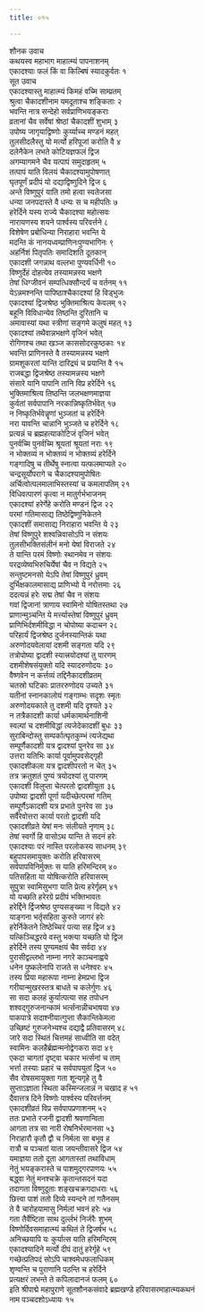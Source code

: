 ```yaml
---
title: ०१५

---
```

शौनक उवाच  
कथयस्व महाभाग माहात्म्यं पापनाशनम्  
एकादश्याः फलं किं वा किल्बिषं स्यादकुर्वतः १  
सूत उवाच  
एकादश्यास्तु माहात्म्यं किमहं वच्मि साम्प्रतम्  
श्रुत्वा चैकादशीनाम यमदूताश्च शङ्किताः २  
भवन्ति नात्र सन्देहो सर्वप्राणिभयङ्कराः  
व्रतानां चैव सर्वेषां श्रेष्ठां चैकादशीं शुभाम् ३  
उपोष्य जागृयाद्विष्णोः कुर्य्याच्च मण्डनं महत्  
तुलसीदलैस्तु यो मर्त्यो हरिपूजां करोति वै ४  
दलेनैकेन लभते कोटियज्ञफलं द्विज  
अगम्यागमने चैव यत्पापं समुदाहृतम् ५  
तत्पापं याति विलयं चैकादश्यामुपोषणात्  
घृतपूर्णं प्रदीपं यो दद्याद्विष्णुदिने द्विज ६  
अन्ते विष्णुपुरं याति तमो हत्वा स्वतेजसा  
धन्या जनपदास्ते वै धन्यः स च महीपतिः ७  
हरेर्दिने यस्य राज्ये चैकादश्या महोत्सवः  
नारायणस्य शयने पार्श्वस्य परिवर्त्तने ८  
विशेषेण प्रबोधिन्या निराहारा भवन्ति ये  
मदन्ति कं नानयध्वम्प्राणिनःपुण्यभागिनः ९  
अहर्निशं पितृपतिः समादिशति दूतकान्  
एकादशी जगन्नाथ वल्लभा पुण्यवर्धिनी १०  
विष्णुर्देहं दोहत्येव तस्यामन्नस्य भक्षणे  
तेषां धिग्जीवनं सम्पत्धिक्सौन्दर्यं च वर्तनम् ११  
येऽन्नमश्नन्ति पापिष्ठाश्चैकादश्यां हि विड्भुजः  
एकादश्यां द्विजश्रेष्ठ भुक्तिमाश्रित्य केवलम् १२  
बहूनि विविधान्येव तिष्ठन्ति दुरितानि च  
अमावास्यां यथा स्त्रीणां सङ्गमे कलुषं महत् १३  
एकादश्यां तथैवान्नभक्षणे वृजिनं भवेत्  
रोगिणश्च तथा खञ्ज काससोदरकुष्ठकाः १४  
भवन्ति प्राणिनस्ते वै तस्यामन्नस्य भक्षणे  
ग्रामशूकरतां यान्ति दारिद्र्यं च प्रयान्ति वै १५  
राजबद्धा द्विजश्रेष्ठ तस्यामन्नस्य भक्षणे  
संसारे यानि पापानि तानि विप्र हरेर्दिने १६  
भुक्तिमाश्रित्य तिष्ठन्ति जलभक्षणमाज्ञया  
कुर्वतां सर्वपापानि नरकान्निष्कृतिर्भवेत् १७  
न निष्कृतिर्भवेन्नॄणां भुञ्जतां च हरेर्दिने  
नरा यावन्ति चान्नानि भुञ्जते च हरेर्दिने १८  
प्रत्यन्नं च ब्रह्महत्याकोटिजं वृजिनं भवेत्  
पुनर्वच्मि पुनर्वच्मि श्रूयतां श्रूयतां नराः १९  
न भोक्तव्यं न भोक्तव्यं न भोक्तव्यं हरेर्दिने  
गङ्गादिषु च तीर्थेषु स्नात्वा यत्फलमाप्यते २०  
चन्द्रसूर्योपरागे च चैकादश्यामुपोषितः  
अर्चित्वोत्पलमालाभिस्तस्यां च कमलापतिम् २१  
विधिवत्पारणं कृत्वा न मातुर्गर्भभाजनम्  
एकादश्यां हरेर्गेहे करोति मण्डनं द्विज २२  
परमां गतिमासाद्य तिष्ठेद्विष्णुनिकेतने  
एकादशीं समासाद्य निराहारा भवन्ति ये २३  
तेषां विष्णुपुरे शश्वन्निवासोऽपि न संशयः  
तुलसीभक्तिसंलीनं मनो येषां विराजते २४  
ते यान्ति परमं विष्णोः स्थानमेव न संशयः  
परद्रव्येष्वभिरुचिर्येषां चैव न विद्यते २५  
सन्तुष्टमनसो येऽपि तेषां विष्णुपुरं ध्रुवम्  
दुर्भिक्षकालमासाद्य प्राणिभ्यो ये नरोत्तमाः २६  
ददत्यन्नं हरेः सद्म तेषां चैव न संशयः  
गवां द्विजानां त्राणाय स्वामिनो योषितस्तथा २७  
प्राणान्मुञ्चन्ति ये मर्त्त्यास्तेषां विष्णुपुरं ध्रुवम्  
प्राणिभिर्दशमीविद्धा न चोपोष्या कदाचन २८  
परिहार्यं द्विजश्रेष्ठ दुर्जनस्यान्तिकं यथा  
अरुणोदयवेलायां दशमी सङ्गता यदि २९  
तत्रोपोष्या द्वादशी स्यात्त्रयोदश्यां तु पारणम्  
दशमीशेषसंयुक्तो यदि स्यादरुणोदयः ३०  
वैष्णवेन न कर्त्तव्यं तद्दिनैकादशीव्रतम्  
चतस्रो घटिकाः प्रातररुणोदय उच्यते ३१  
यतीनां स्नानकालोयं गङ्गाम्भः सदृशः स्मृतः  
अरुणोदयकाले तु दशमी यदि दृश्यते ३२  
न तत्रैकादशी कार्या धर्मकामार्थनाशिनी  
स्वल्पां च दशमीविद्धां त्यजेदेकादशीं बुधः ३३  
सुराबिन्दोस्तु सम्पर्कात्घृतकुम्भं त्यजेद्यथा  
सम्पूर्णैकादशी यत्र द्वादश्यां पुनरेव सा ३४  
उत्तरा यतिभिः कार्या पूर्वामुपवसेद्गृही  
एकादशीकला यत्र द्वादशीपरतो न चेत् ३५  
तत्र क्रतुशतं पुण्यं त्रयोदश्यां तु पारणम्  
एकादशी विलुप्ता चेत्परतो द्वादशीयुता ३६  
उपोष्या द्वादशी पूर्णा यदीच्छेत्परमां गतिम्  
सम्पूर्णैऽकादशी यत्र प्रभाते पुनरेव सा ३७  
सर्वैरेवोत्तरा कार्या परतो द्वादशी यदि  
एकादशीव्रते येषां मनः संलीयते नृणाम् ३८  
तेषां स्वर्गो हि वासोऽथ यान्ति ते सदनं हरेः  
एकादश्याः परं नास्ति परलोकस्य साधनम् ३९  
बहुपापसमायुक्तः करोति हरिवासरम्  
सर्वपापविनिर्मुक्तः स याति हरिमन्दिरम् ४०  
पतिसहिता या योषित्करोति हरिवासरम्  
सुपुत्रा स्वामिसुभगा याति प्रेत्य हरेर्गृहम् ४१  
यो यच्छति हरेरग्रे प्रदीपं भक्तिभावतः  
हरेर्द्दिने र्द्विजश्रेष्ठ पुण्यसङ्ख्या न विद्यते ४२  
याङ्गना भर्तृसहिता कुरुते जागरं हरेः  
हरेर्निकेतने तिष्ठेच्चिरं पत्या सह द्विज ४३  
यत्किञ्चिद्धरये वस्तु भक्त्या यच्छति यो द्विज  
हरेर्दिने तस्य पुण्यमक्षयं चैव सर्वदा ४४  
पुरासीद्वल्लभो नाम्ना नगरे काञ्चनाह्वये  
धनेन पुष्कलेनापि राजते स धनेश्वरः ४५  
तस्य प्रिया महारूपा नाम्ना हेमप्रभा द्विज  
गरीयान्मुखरस्तत्र बाधते च कलेर्गुणः ४६  
सा सदा कलहं कुर्यात्पत्या सह तपोधन  
शश्वद्गुरुजनान्कामं भर्त्सनान्नीचभाषया ४७  
पाकपात्रे सदाश्नीयात्गुप्ता सैकान्तिकेमला  
उच्छिष्टं गुरुजनेभ्यश्च दद्याद्वै प्रतिवासरम् ४८  
जारे सदा स्थितं चित्तमहं साध्वीति सा वदेत्  
स्वामिनः कलहैर्ब्रह्मन्मनोद्वेगकरा सदा ४९  
एकदा चागतां दृष्ट्वा चकार भर्त्सनां च ताम्  
भर्त्ता तस्याः प्रहारं च सर्वपापयुतां द्विज ५०  
सैव रोषसमायुक्ता गता शून्यगृहे तु वै  
सुप्ताऽज्ञाता स्थिता कस्मिन्जलान्नं न चखाद ह ५१  
दैवात्तत्र दिने विष्णोः पार्श्वस्य परिवर्त्तनम्  
एकादशीव्रतं विप्र सर्वपापप्रणाशनम् ५२  
ततः प्रभाते रजनी द्वादशी श्रवणान्विता  
आगता तत्र सा नारी रोषनिर्भरमानसा ५३  
निराहारौ कृतौ द्वौ च निर्मला सा बभूव ह  
रात्रौ च पञ्चतां याता जयन्तीवासरे द्विज ५४  
यमाज्ञया ततो दूता आगतास्तां तथाविधाम्  
नेतुं भयङ्करास्ते च पाशमुद्गरपाणयः ५५  
बद्ध्वा नेतुं मनश्चक्रे कृतान्तसदनं यदा  
तदागता विष्णुदूताः शङ्खचक्रगदाधराः ५६  
छित्त्वा पाशं ततो दिव्ये स्यन्दने तां गतैनसम्  
ते वै चारोहयामासु निर्मलां भवनं हरेः ५७  
गता तैर्वेष्टिता साथ दुर्ल्लभं निर्जरैः शुभम्  
विष्णोर्दिवसमाहात्म्यं कथितं ते द्विजर्षभ ५८  
अनिच्छयापि यः कुर्यात्स याति हरिमन्दिरम्  
एकादश्यादिने मर्त्यो दीपं दातुं हरेर्गृहे ५९  
गच्छेत्प्रतिपदं सोऽपि चाश्वमेधफलाधिकम्  
शृण्वन्ति च पुराणानि पठन्ति च हरेर्दिने  
प्रत्यक्षरं लभन्ते ते कपिलादानजं फलम् ६०  
इति श्रीपाद्मे महापुराणे सूतशौनकसंवादे ब्रह्मखण्डे हरिवासरमाहात्म्यकथनं  
नाम पञ्चदशोऽध्यायः १५